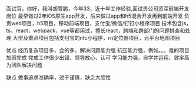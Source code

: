 面试官，你好，我叫胡雪鹏，今年33，近十年工作经验,面试贵公司资深前端开发岗位
最早做过2年iOS原生app开发，后来做过app和h5混合开发再到前端开发
负责web项目，h5项目，移动前端项目，支付宝/微信/钉钉小程序项目
技术包含js，ts，react，webpack，vue等都用过，擅长react，跨端和跨部门的问题排查和处理
大型及重点项目包括支付宝的nfc小程序，rn定位器项目，云平台地图项目


优点
经历复杂项目多，会的多，解决问题能力强
抗压能力强，例如。。。难的项目加班完成
完成工作很少出错，领导放心、认可
学习能力强，自学并运用、效率高
为团队解决问题

缺点
做事追求准确率，过于谨慎，缺乏大胆性
